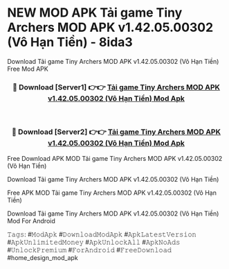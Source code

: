 # NEW MOD APK Tải game Tiny Archers MOD APK v1.42.05.00302 (Vô Hạn Tiền) - 8ida3
Download Tải game Tiny Archers MOD APK v1.42.05.00302 (Vô Hạn Tiền) Free Mod APK

<div align="center">
<h3>🔴 Download [Server1] 👉👉 <a href="https://apk-comot.site?title=Tải_game_Tiny_Archers_MOD_APK_v1.42.05.00302_(Vô_Hạn_Tiền)">Tải game Tiny Archers MOD APK v1.42.05.00302 (Vô Hạn Tiền) Mod Apk</a></h3><br>

<h3>🔴 Download [Server2] 👉👉 <a href="https://apk-comot.site?title=Tải_game_Tiny_Archers_MOD_APK_v1.42.05.00302_(Vô_Hạn_Tiền)">Tải game Tiny Archers MOD APK v1.42.05.00302 (Vô Hạn Tiền) Mod Apk</a></h3>
</div>


Free Download APK MOD Tải game Tiny Archers MOD APK v1.42.05.00302 (Vô Hạn Tiền)

Download Tải game Tiny Archers MOD APK v1.42.05.00302 (Vô Hạn Tiền) 

Free APK MOD Tải game Tiny Archers MOD APK v1.42.05.00302 (Vô Hạn Tiền) 

Download Tải game Tiny Archers MOD APK v1.42.05.00302 (Vô Hạn Tiền) Mod For Android

𝚃𝚊𝚐𝚜: #𝙼𝚘𝚍𝙰𝚙𝚔 #𝙳𝚘𝚠𝚗𝚕𝚘𝚊𝚍𝙼𝚘𝚍𝙰𝚙𝚔 #𝙰𝚙𝚔𝙻𝚊𝚝𝚎𝚜𝚝𝚅𝚎𝚛𝚜𝚒𝚘𝚗 #𝙰𝚙𝚔𝚄𝚗𝚕𝚒𝚖𝚒𝚝𝚎𝚍𝙼𝚘𝚗𝚎𝚢 #𝙰𝚙𝚔𝚄𝚗𝚕𝚘𝚌𝚔𝙰𝚕𝚕 #𝙰𝚙𝚔𝙽𝚘𝙰𝚍𝚜 #𝚄𝚗𝚕𝚘𝚌𝚔𝙿𝚛𝚎𝚖𝚒𝚞𝚖 #𝙵𝚘𝚛𝙰𝚗𝚍𝚛𝚘𝚒𝚍 #𝙵𝚛𝚎𝚎𝙳𝚘𝚠𝚗𝚕𝚘𝚊𝚍 #home_design_mod_apk